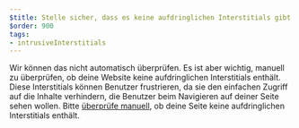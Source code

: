 ```yaml
---
$title: Stelle sicher, dass es keine aufdringlichen Interstitials gibt
$order: 900
tags:
- intrusiveInterstitials
---
```


Wir können das nicht automatisch überprüfen. Es ist aber wichtig, manuell zu überprüfen, ob deine Website keine aufdringlichen Interstitials enthält. Diese Interstitials können Benutzer frustrieren, da sie den einfachen Zugriff auf die Inhalte verhindern, die Benutzer beim Navigieren auf deiner Seite sehen wollen. Bitte [überprüfe manuell](https://www.google.com/webmasters/tools/ad-experience-mobile-unverified?hl=en-GB), ob deine Seite keine aufdringlichen Interstitials enthält.
